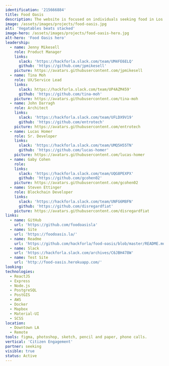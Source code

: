 ```yaml
---
identification: '215666884'
title: Food Oasis
description: The website is focused on individuals seeking food in Los Angeles who need an up-to-date resource about food pantries and meals. Our mission is to update the existing website, foodoasis.la with a simplified UI and verified data.  Future development goals include creating functionality for referral services that will allow the end user to annotate and update listings through a peer verification system.
image: /assets/images/projects/food-oasis.jpg
alt: 'Vegatables beats stacked'
image-hero: /assets/images/projects/food-oasis-hero.jpg
alt-hero: 'Food Oasis hero'
leadership:
  - name: Jenny Mikesell
    role: Product Manager
    links:
      slack: 'https://hackforla.slack.com/team/UM4FE6ELQ'
      github: 'https://github.com/jpmikesell'
    picture: https://avatars.githubusercontent.com/jpmikesell
  - name: Tina Moh
    role: UX/Service Lead
    links:
      slack: https://hackforla.slack.com/team/UP4AZM459'
      github: 'https://github.com/tina-moh'
    picture: https://avatars.githubusercontent.com/tina-moh
  - name: John Darragh
    role: Architect
    links:
      slack: 'https://hackforla.slack.com/team/UFLDX9V19'
      github: 'https://github.com/entrotech'
    picture: https://avatars.githubusercontent.com/entrotech
  - name: Lucas Homer
    role: Sr. Developer
    links:
      slack: 'https://hackforla.slack.com/team/UMQ5H55TN'
      github: 'https://github.com/lucas-homer'
    picture: https://avatars.githubusercontent.com/lucas-homer
  - name: Gaby Cohen
    role:
    links:
      slack: 'https://hackforla.slack.com/team/UQG8PEXPX'
      github: 'https://github.com/gcohen02'
    picture: https://avatars.githubusercontent.com/gcohen02
  - name: Steven Ettinger
    role: Blockchain Developer
    links:
      slack: 'https://hackforla.slack.com/team/UNFG6M8FN'
      github: 'https://github.com/disregardfiat'
    picture: https://avatars.githubusercontent.com/disregardfiat
links:
  - name: GitHub
    url: 'https://github.com/foodoasisla'
  - name: Site
    url: 'https://foodoasis.la/'
  - name: Readme
    url: 'https://github.com/hackforla/food-oasis/blob/master/README.md'
  - name: Slack
    url: 'https://hackforla.slack.com/archives/C6JBH478W'
  - name: Test Site
    url: 'http://food-oasis.herokuapp.com/'
looking:
technologies:
  - ReactJS
  - Express
  - Node.js
  - PostgreSQL
  - PostGIS
  - AWS
  - Docker
  - Mapbox
  - Material-UI
  - SCSS
location:
  - Downtown LA
  - Remote
tools: figma, photoshop, sketch, pencil and paper, phone calls.
vertical: 'Citizen Engagement'
partner: seeking
visible: true
status: Active
---
```

